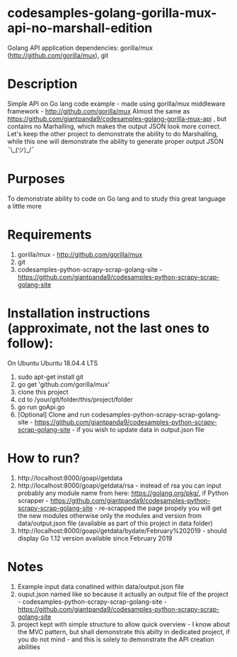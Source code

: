 # codesamples-golang-gorilla-mux-api-no-marshall-edition
Golang API application dependencies: gorilla/mux (http://github.com/gorilla/mux), git
# Description
Simple API on Go lang code example - made using gorilla/mux middleware framework - http://github.com/gorilla/mux
Almost the same as https://github.com/giantpanda9/codesamples-golang-gorilla-mux-api , but contains no Marhalling,
which makes the output JSON look more correct. 
Let's keep the other project to demonstrate the ability to do Marshalling, while this one will demonstrate the ability 
to generate proper output JSON ¯\\\_(ツ)\_/¯
# Purposes
To demonstrate ability to code on Go lang and to study this great language a little more
# Requirements
1) gorilla/mux - http://github.com/gorilla/mux
2) git
3) codesamples-python-scrapy-scrap-golang-site - https://github.com/giantpanda9/codesamples-python-scrapy-scrap-golang-site
# Installation instructions (approximate, not the last ones to follow):
On Ubuntu Ubuntu 18.04.4 LTS
1) sudo apt-get install git
2) go get 'github.com/gorilla/mux'
3) clone this project
4) cd to /your/git/folder/this/project/folder
5) go run goApi.go
6) [Optional] Clone and run codesamples-python-scrapy-scrap-golang-site - https://github.com/giantpanda9/codesamples-python-scrapy-scrap-golang-site - if you wish to update data in output.json file
# How to run?
1) http://localhost:8000/goapi/getdata
2) http://localhost:8000/goapi/getdata/rsa - instead of rsa you can input probably any module name from here: https://golang.org/pkg/, if Python scrapper - https://github.com/giantpanda9/codesamples-python-scrapy-scrap-golang-site - re-scrapped the page propely you will get the new modules otherwise only the modules and version from data/output.json file (available as part of this project in data folder)
3) http://localhost:8000/goapi/getdata/bydate/February%202019 - should display Go 1.12 version available since February 2019
# Notes
1) Example input data conatined within data/output.json file
2) ouput.json named like so because it actually an output file of the project - codesamples-python-scrapy-scrap-golang-site - https://github.com/giantpanda9/codesamples-python-scrapy-scrap-golang-site
3) project kept with simple structure to allow quick overview - I know about the MVC pattern, but shall demonstrate this abilty in dedicated project, if you do not mind - and this is solely to demonstrate the API creation abilities
